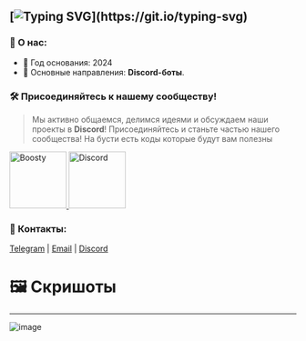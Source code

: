 [![Typing SVG](https://readme-typing-svg.herokuapp.com?font=Fira+Code&size=25&pause=1000&color=F7F7F7&width=435&lines=%E2%A0%80%F0%9F%8C%90+%D0%94%D0%BE%D0%B1%D1%80%D0%BE+%D0%BF%D0%BE%D0%B6%D0%B0%D0%BB%D0%BE%D0%B2%D0%B0%D1%82%D1%8C+%D0%B2+AniLand!)](https://git.io/typing-svg)
---

### 🚀 О нас:
- 📍 Год основания: 2024
- 💼 Основные направления: **Discord-боты**.

### 🛠️ Присоединяйтесь к нашему сообществу!

> Мы активно общаемся, делимся идеями и обсуждаем наши проекты в **Discord**! Присоединяйтесь и станьте частью нашего сообщества!
> На бусти есть коды которые будут вам полезны
<p align="left">
   <a href="https://boosty.to/aniland-offical">
      <img width="100" alt="Boosty" src="https://github.com/user-attachments/assets/9a648ec1-4ba6-4290-be61-77ad115d35cd">
   </a>
  
   <a href="https://discord.gg/Kmpk7sBCVQ">
      <img width="100" alt="Discord" src="https://github.com/user-attachments/assets/bdc0cdc9-90b7-4449-9454-f59c891aebe5">
   </a>
</p>

### 👥 Контакты:

[Telegram](https://t.me/aniland_ds) | [Email](mailto:aniland.help@gmail.com) | [Discord](https://discord.gg/Kmpk7sBCVQ)

# 🖼️ Скришоты

---
![image](https://github.com/user-attachments/assets/153d79fa-3f09-46f2-9955-a9518ac5e528)
